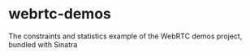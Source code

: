 webrtc-demos
============

The constraints and statistics example of the WebRTC demos project, bundled with Sinatra
